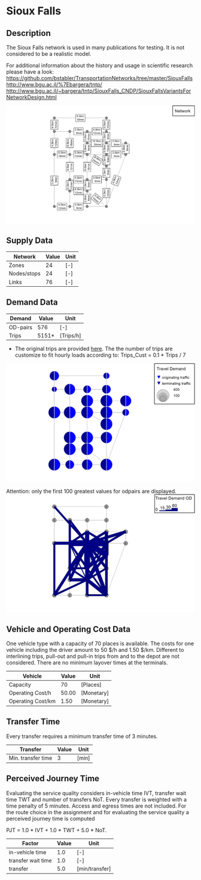 # Sioux Falls

## Description
The Sioux Falls network is used in many publications for testing. It is not considered to be a realistic model. 

For additional information about the history and usage in scientific research please have a look:
https://github.com/bstabler/TransportationNetworks/tree/master/SiouxFalls
http://www.bgu.ac.il/%7Ebargera/tntp/
http://www.bgu.ac.il/~bargera/tntp/SiouxFalls_CNDP/SiouxFallsVariantsForNetworkDesign.html

![siouxfalls_network](Input/Image/12_SiouxFalls_Network_EN.2.jpg)

## Supply Data
| Network       | Value   | Unit |
| ---           | ---     |---   |
| Zones         |      24 | [-]  |    
| Nodes/stops   |      24 | [-]  |   
| Links         |      76 | [-]  |

## Demand Data
| Demand       | Value     | Unit       | 
| ---          | ---       |---         |
| OD-pairs     |      576  | [-]        |
| Trips        |     5151* | [Trips/h]  |

* The original trips are provided [here](https://github.com/bstabler/TransportationNetworks/tree/master/SiouxFalls). The the number of trips are customize to fit hourly loads according to:
Trips_Cust = 0.1 * Trips / 7

![siouxfalls_demand](Input/Image/12_SiouxFalls_Demand_EN.2.jpg)

Attention: only the first 100 greatest values for odpairs are displayed.
![siouxfalls_demand_od](Input/Image/12_SiouxFalls_Demand_OD_EN.2.jpg)

## Vehicle and Operating Cost Data
One vehicle type with a capacity of 70 places is available. The costs for one vehicle including the driver amount to 50 $/h and 1.50 $/km. Different to interlining trips, pull-out and pull-in trips from and to the depot are not considered. There are no minimum layover times at the terminals.

| Vehicle           | Value  | Unit     | 
| ---               | ---    |---       |
| Capacity          |     70 |  [Places]|
| Operating Cost/h  |  50.00 |[Monetary]|
| Operating Cost/km |   1.50 |[Monetary]|

## Transfer Time
Every transfer requires a minimum transfer time of 3 minutes.

| Transfer           | Value  | Unit     | 
| ---                | ---    |---       |
| Min. transfer time |      3 |[min]     |

## Perceived Journey Time
Evaluating the service quality considers in-vehicle time IVT, transfer wait time TWT and number of transfers NoT. Every transfer is weighted with a time penalty of 5 minutes. Access and egress times are not included. For the route choice in the assignment and for evaluating the service quality a perceived journey time is computed

PJT = 1.0 * IVT + 1.0 * TWT + 5.0 * NoT. 

| Factor            | Value  | Unit         | 
| ---               | ---    |---           |
| in-vehicle time   |    1.0 |  [-]         |
| transfer wait time|    1.0 |  [-]         |
| transfer          |    5.0 |[min/transfer]|
